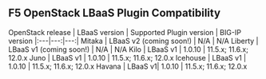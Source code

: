 ## F5 OpenStack LBaaS Plugin Compatibility

OpenStack release | LBaaS version | Supported Plugin version | BIG-IP version
|:---|---:|---:|
Mitaka | LBaaS v2 (coming soon!) | N/A | N/A
Liberty | LBaaS v1 (coming soon!) | N/A | N/A 
Kilo | LBaaS v1 | 1.0.10 | 11.5.x; 11.6.x; 12.0.x
Juno | LBaaS v1 | 1.0.10 | 11.5.x; 11.6.x; 12.0.x
Icehouse | LBaaS v1 | 1.0.10 | 11.5.x; 11.6.x; 12.0.x
Havana | LBaaS v1| 1.0.10 | 11.5.x; 11.6.x; 12.0.x